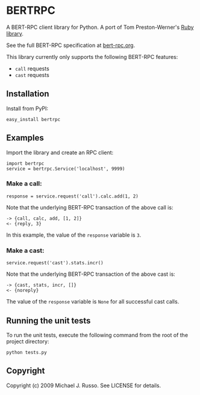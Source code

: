 BERTRPC
=======

A BERT-RPC client library for Python.  A port of Tom Preston-Werner's [Ruby library](http://github.com/mojombo/bertrpc).

See the full BERT-RPC specification at [bert-rpc.org](http://bert-rpc.org).

This library currently only supports the following BERT-RPC features:

* `call` requests
* `cast` requests

Installation
------------

Install from PyPI:

    easy_install bertrpc

Examples
--------

Import the library and create an RPC client:

    import bertrpc
    service = bertrpc.Service('localhost', 9999)

### Make a call:

    response = service.request('call').calc.add(1, 2)
    
Note that the underlying BERT-RPC transaction of the above call is:

    -> {call, calc, add, [1, 2]}
    <- {reply, 3}
    
In this example, the value of the `response` variable is `3`.

### Make a cast:

    service.request('cast').stats.incr()

Note that the underlying BERT-RPC transaction of the above cast is:

    -> {cast, stats, incr, []}
    <- {noreply}

The value of the `response` variable is `None` for all successful cast calls.

Running the unit tests
----------------------

To run the unit tests, execute the following command from the root of the project directory:

    python tests.py

Copyright
---------

Copyright (c) 2009 Michael J. Russo.  See LICENSE for details.